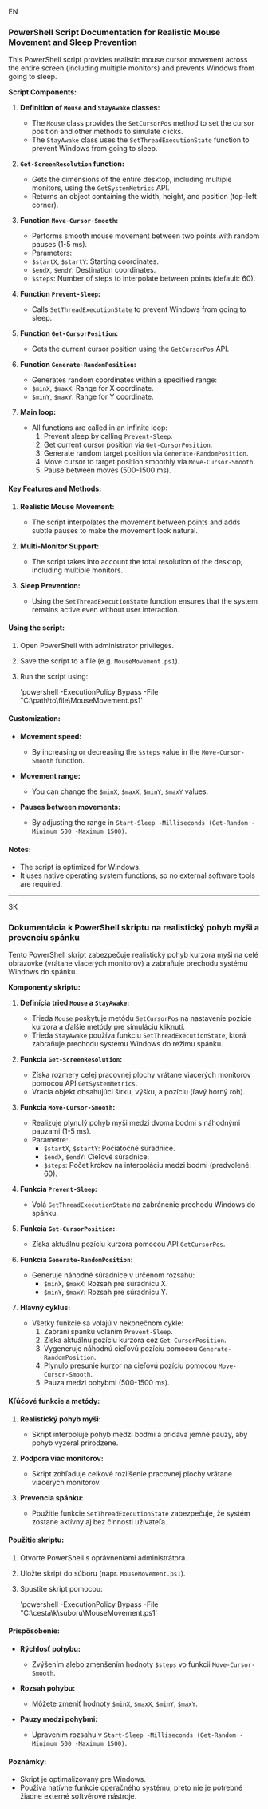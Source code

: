 EN
### PowerShell Script Documentation for Realistic Mouse Movement and Sleep Prevention

This PowerShell script provides realistic mouse cursor movement across the entire screen (including multiple monitors) and prevents Windows from going to sleep.

**Script Components:**

1. **Definition of `Mouse` and `StayAwake` classes:**
   - The `Mouse` class provides the `SetCursorPos` method to set the cursor position and other methods to simulate clicks.
   - The `StayAwake` class uses the `SetThreadExecutionState` function to prevent Windows from going to sleep.

2. **`Get-ScreenResolution` function:**
   - Gets the dimensions of the entire desktop, including multiple monitors, using the `GetSystemMetrics` API.
   - Returns an object containing the width, height, and position (top-left corner).

3. **Function `Move-Cursor-Smooth`:**
   - Performs smooth mouse movement between two points with random pauses (1-5 ms).
   - Parameters:
   - `$startX`, `$startY`: Starting coordinates.
   - `$endX`, `$endY`: Destination coordinates.
   - `$steps`: Number of steps to interpolate between points (default: 60).

4. **Function `Prevent-Sleep`:**
   - Calls `SetThreadExecutionState` to prevent Windows from going to sleep.

5. **Function `Get-CursorPosition`:**
   - Gets the current cursor position using the `GetCursorPos` API.

6. **Function `Generate-RandomPosition`:**
   - Generates random coordinates within a specified range:
   - `$minX`, `$maxX`: Range for X coordinate.
   - `$minY`, `$maxY`: Range for Y coordinate.

7. **Main loop:**
   - All functions are called in an infinite loop:
      1. Prevent sleep by calling `Prevent-Sleep`.
      2. Get current cursor position via `Get-CursorPosition`.
      3. Generate random target position via `Generate-RandomPosition`.
      4. Move cursor to target position smoothly via `Move-Cursor-Smooth`.
      5. Pause between moves (500-1500 ms).

#### **Key Features and Methods:**

1. **Realistic Mouse Movement:**
   - The script interpolates the movement between points and adds subtle pauses to make the movement look natural.

2. **Multi-Monitor Support:**
   - The script takes into account the total resolution of the desktop, including multiple monitors.

3. **Sleep Prevention:**
   - Using the `SetThreadExecutionState` function ensures that the system remains active even without user interaction.

#### **Using the script:**

1. Open PowerShell with administrator privileges.
2. Save the script to a file (e.g. `MouseMovement.ps1`).
3. Run the script using:

   'powershell -ExecutionPolicy Bypass -File "C:\path\to\file\MouseMovement.ps1'

#### **Customization:**

- **Movement speed:**
   - By increasing or decreasing the `$steps` value in the `Move-Cursor-Smooth` function.

- **Movement range:**
   - You can change the `$minX`, `$maxX`, `$minY`, `$maxY` values.

- **Pauses between movements:**
   - By adjusting the range in `Start-Sleep -Milliseconds (Get-Random -Minimum 500 -Maximum 1500)`.

#### **Notes:**

- The script is optimized for Windows.
- It uses native operating system functions, so no external software tools are required.

-----------------------------------------------------------------------------------------------------------------------------------------------------------------------

SK
### Dokumentácia k PowerShell skriptu na realistický pohyb myši a prevenciu spánku

Tento PowerShell skript zabezpečuje realistický pohyb kurzora myši na celé obrazovke (vrátane viacerých monitorov) a zabraňuje prechodu systému Windows do spánku.

**Komponenty skriptu:**

1. **Definícia tried `Mouse` a `StayAwake`:**
   - Trieda `Mouse` poskytuje metódu `SetCursorPos` na nastavenie pozície kurzora a ďalšie metódy pre simuláciu kliknutí.
   - Trieda `StayAwake` používa funkciu `SetThreadExecutionState`, ktorá zabraňuje prechodu systému Windows do režimu spánku.

2. **Funkcia `Get-ScreenResolution`:**
   - Získa rozmery celej pracovnej plochy vrátane viacerých monitorov pomocou API `GetSystemMetrics`.
   - Vracia objekt obsahujúci šírku, výšku, a pozíciu (ľavý horný roh).

3. **Funkcia `Move-Cursor-Smooth`:**
   - Realizuje plynulý pohyb myši medzi dvoma bodmi s náhodnými pauzami (1-5 ms).
   - Parametre:
     - `$startX`, `$startY`: Počiatočné súradnice.
     - `$endX`, `$endY`: Cieľové súradnice.
     - `$steps`: Počet krokov na interpoláciu medzi bodmi (predvolené: 60).

4. **Funkcia `Prevent-Sleep`:**
   - Volá `SetThreadExecutionState` na zabránenie prechodu Windows do spánku.

5. **Funkcia `Get-CursorPosition`:**
   - Získa aktuálnu pozíciu kurzora pomocou API `GetCursorPos`.

6. **Funkcia `Generate-RandomPosition`:**
   - Generuje náhodné súradnice v určenom rozsahu:
     - `$minX`, `$maxX`: Rozsah pre súradnicu X.
     - `$minY`, `$maxY`: Rozsah pre súradnicu Y.

7. **Hlavný cyklus:**
   - Všetky funkcie sa volajú v nekonečnom cykle:
     1. Zabráni spánku volaním `Prevent-Sleep`.
     2. Získa aktuálnu pozíciu kurzora cez `Get-CursorPosition`.
     3. Vygeneruje náhodnú cieľovú pozíciu pomocou `Generate-RandomPosition`.
     4. Plynulo presunie kurzor na cieľovú pozíciu pomocou `Move-Cursor-Smooth`.
     5. Pauza medzi pohybmi (500-1500 ms).

#### **Kľúčové funkcie a metódy:**

1. **Realistický pohyb myši:**
   - Skript interpoluje pohyb medzi bodmi a pridáva jemné pauzy, aby pohyb vyzeral prirodzene.

2. **Podpora viac monitorov:**
   - Skript zohľaduje celkové rozlíšenie pracovnej plochy vrátane viacerých monitorov.

3. **Prevencia spánku:**
   - Použitie funkcie `SetThreadExecutionState` zabezpečuje, že systém zostane aktívny aj bez činnosti užívateľa.

#### **Použitie skriptu:**

1. Otvorte PowerShell s oprávneniami administrátora.
2. Uložte skript do súboru (napr. `MouseMovement.ps1`).
3. Spustite skript pomocou:
  
   'powershell -ExecutionPolicy Bypass -File "C:\cesta\k\suboru\MouseMovement.ps1'

#### **Prispôsobenie:**

- **Rýchlosť pohybu:**
  - Zvýšením alebo zmenšením hodnoty `$steps` vo funkcii `Move-Cursor-Smooth`.

- **Rozsah pohybu:**
  - Môžete zmeniť hodnoty `$minX`, `$maxX`, `$minY`, `$maxY`.

- **Pauzy medzi pohybmi:**
  - Upravením rozsahu v `Start-Sleep -Milliseconds (Get-Random -Minimum 500 -Maximum 1500)`.

#### **Poznámky:**

- Skript je optimalizovaný pre Windows.
- Používa natívne funkcie operačného systému, preto nie je potrebné žiadne externé softvérové nástroje.

